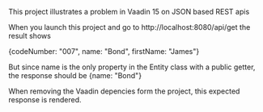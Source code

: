 This project illustrates a problem in Vaadin 15 on JSON based REST apis

When you launch this project and go to http://localhost:8080/api/get the result shows

{codeNumber: "007", name: "Bond", firstName: "James"}

But since name is the only property in the Entity class with a public getter, the response should be
{name: "Bond"}

When removing the Vaadin depencies form the project, this expected response is rendered.